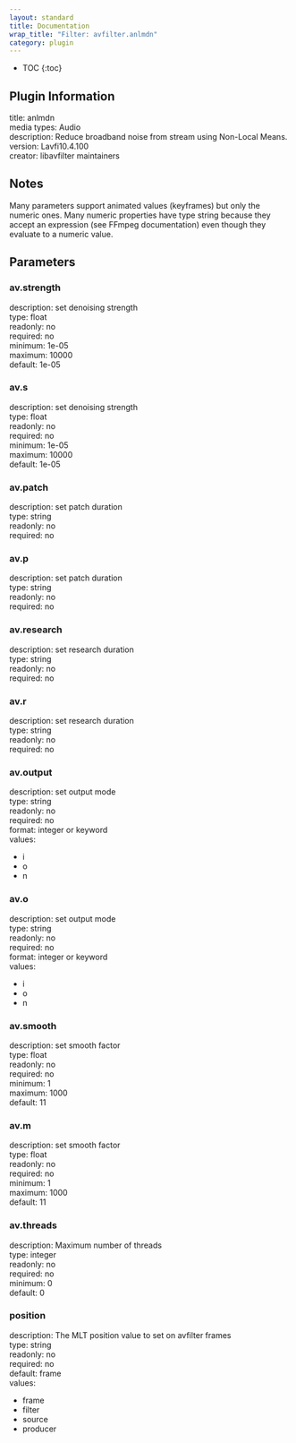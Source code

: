 ```yaml
---
layout: standard
title: Documentation
wrap_title: "Filter: avfilter.anlmdn"
category: plugin
---
```

* TOC
{:toc}

## Plugin Information

title: anlmdn  
media types:
Audio  
description: Reduce broadband noise from stream using Non-Local Means.  
version: Lavfi10.4.100  
creator: libavfilter maintainers  

## Notes

Many parameters support animated values (keyframes) but only the numeric ones. Many numeric properties have type string because they accept an expression (see FFmpeg documentation) even though they evaluate to a numeric value.

## Parameters

### av.strength

  
description:
set denoising strength  
type: float  
readonly: no  
required: no  
minimum: 1e-05  
maximum: 10000  
default: 1e-05  

### av.s

  
description:
set denoising strength  
type: float  
readonly: no  
required: no  
minimum: 1e-05  
maximum: 10000  
default: 1e-05  

### av.patch

  
description:
set patch duration  
type: string  
readonly: no  
required: no  

### av.p

  
description:
set patch duration  
type: string  
readonly: no  
required: no  

### av.research

  
description:
set research duration  
type: string  
readonly: no  
required: no  

### av.r

  
description:
set research duration  
type: string  
readonly: no  
required: no  

### av.output

  
description:
set output mode  
type: string  
readonly: no  
required: no  
format: integer or keyword  
values:  

* i
* o
* n

### av.o

  
description:
set output mode  
type: string  
readonly: no  
required: no  
format: integer or keyword  
values:  

* i
* o
* n

### av.smooth

  
description:
set smooth factor  
type: float  
readonly: no  
required: no  
minimum: 1  
maximum: 1000  
default: 11  

### av.m

  
description:
set smooth factor  
type: float  
readonly: no  
required: no  
minimum: 1  
maximum: 1000  
default: 11  

### av.threads

  
description:
Maximum number of threads  
type: integer  
readonly: no  
required: no  
minimum: 0  
default: 0  

### position

  
description:
The MLT position value to set on avfilter frames  
type: string  
readonly: no  
required: no  
default: frame  
values:  

* frame
* filter
* source
* producer

